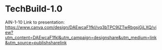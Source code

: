 # TechBuild-1.0
AIN-1-10
Link to presentation: https://www.canva.com/design/DAEwcaF1fkI/vq3bTPC9lZTwRbgsjGjLXQ/view?utm_content=DAEwcaF1fkI&utm_campaign=designshare&utm_medium=link&utm_source=publishsharelink
